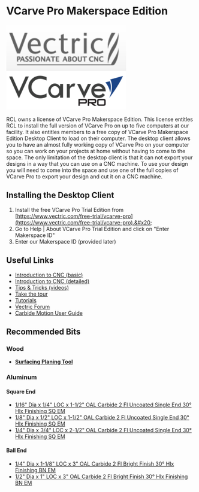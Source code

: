 # VCarve Pro Makerspace Edition

![](<../.gitbook/assets/image (124).png>)

RCL owns a license of VCarve Pro Makerspace Edition. This license entitles RCL to install the full version of VCarve Pro on up to five computers at our facility. It also entitles members to a free copy of VCarve Pro Makerspace Edition Desktop Client to load on their computer. The desktop client allows you to have an almost fully working copy of VCarve Pro on your computer so you can work on your projects at home without having to come to the space. The only limitation of the desktop client is that it can not export your designs in a way that you can use on a CNC machine. To use your design you will need to come into the space and use one of the full copies of VCarve Pro to export your design and cut it on a CNC machine.

## Installing the Desktop Client

1. Install the free VCarve Pro Trial Edition from [https://www.vectric.com/free-trial/vcarve-pro](https://www.vectric.com/free-trial/vcarve-pro).&#x20;
2. Go to Help | About VCarve Pro Trial Edition and click on "Enter Makerspace ID"
3. Enter our Makerspace ID (provided later)

## Useful Links

* [Introduction to CNC (basic)](https://archive.vectric.com/support/introduction-to-cnc.html)
* [Introduction to CNC (detailed)](https://archive.vectric.com/media/docs/support/intro-to-cnc/Intro-To-CNC-Vectric2013.pdf)
* [Tips & Tricks (videos)](https://support.vectric.com/tips-and-tricks/select.php)
* [Take the tour](https://youtu.be/q\_Or6ELVc4Q)
* [Tutorials](https://www.vectric.com/support/tutorials/vcarve-pro)
* [Vectric Forum](https://forum.vectric.com/)
* [Carbide Motion User Guide](https://docs.carbide3d.com/assembly/carbidemotion/userguide/)

## Recommended Bits

### Wood

* ****[**Surfacing Planing Tool**](https://www.amazon.com/gp/product/B07BF5ZHD1/ref=ppx\_yo\_dt\_b\_asin\_title\_o03\_s00?ie=UTF8\&psc=1)****

### Aluminum

#### Square End

* [1/16" Dia x 1/4" LOC x 1-1/2" OAL Carbide 2 Fl Uncoated Single End 30° Hlx Finishing SQ EM](https://www.fastenal.com/products/details/0321346)
* [1/8" Dia x 1/2" LOC x 1-1/2" OAL Carbide 2 Fl Uncoated Single End 30° Hlx Finishing SQ EM](https://www.fastenal.com/products/details/0321350)
* [1/4" Dia x 3/4" LOC x 2-1/2" OAL Carbide 2 Fl Uncoated Single End 30° Hlx Finishing SQ EM](https://www.fastenal.com/products/details/0321358)

#### Ball End

* [1/4" Dia x 1-1/8" LOC x 3" OAL Carbide 2 Fl Bright Finish 30° Hlx Finishing BN EM](https://www.fastenal.com/products/details/0321512)
* [1/2" Dia x 1" LOC x 3" OAL Carbide 2 Fl Bright Finish 30° Hlx Finishing BN EM](https://www.fastenal.com/products/details/0321474)
